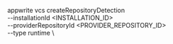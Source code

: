 appwrite vcs createRepositoryDetection \
        --installationId <INSTALLATION_ID> \
        --providerRepositoryId <PROVIDER_REPOSITORY_ID> \
        --type runtime \

